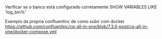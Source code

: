 Verificar se o banco está configurado corretamente
SHOW VARIABLES LIKE 'log_bin%'

Exemplo da propria confluentinc de como subir com docker 
https://github.com/confluentinc/cp-all-in-one/blob/7.3.0-post/cp-all-in-one/docker-compose.yml

